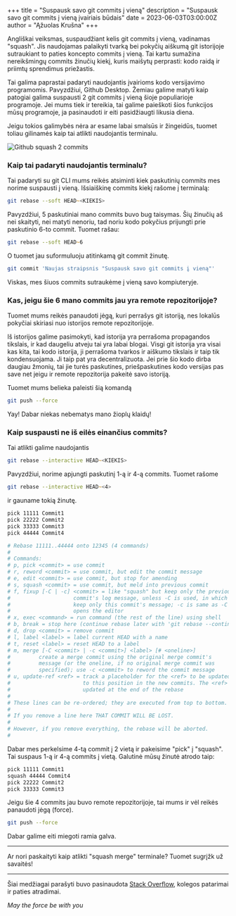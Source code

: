 +++
title = "Suspausk savo git commits į vieną"
description = "Suspausk savo git commits į vieną įvairiais būdais"
date = 2023-06-03T03:00:00Z
author = "Ąžuolas Krušna"
+++

Angliškai veiksmas, suspaudžiant kelis git commits į vieną, vadinamas "squash". Jis naudojamas palaikyti tvarką bei pokyčių aiškumą git istorijoje sutraukiant to paties koncepto commits į vieną. Tai kartu sumažina nereikšmingų commits žinučių kiekį, kuris maišytų perprasti: kodo raidą ir priimtų sprendimus priežastis.

Tai galima paprastai padaryti naudojantis įvairioms kodo versijavimo programomis. Pavyzdžiui, Github Desktop. Žemiau galime matyti kaip patogiai galima suspausti 2 git commits į vieną šioje populiarioje programoje. Jei mums tiek ir tereikia, tai galime paieškoti šios funkcijos mūsų programoje, ja pasinaudoti ir eiti pasidžiaugti likusia diena.

Jeigu tokios galimybės nėra ar esame labai smalsūs ir žingeidūs, tuomet toliau gilinamės kaip tai atlikti naudojantis terminalu.

![Github squash 2 commits](../github_squash_2_commits.png)

### Kaip tai padaryti naudojantis terminalu?

Tai padaryti su git CLI mums reikės atsiminti kiek paskutinių commits mes norime suspausti į vieną. Išsiaiškinę commits kiekį rašome į terminalą:

```zsh
git rebase --soft HEAD~<KIEKIS>
```

Pavyzdžiui, 5 paskutiniai mano commits buvo bug taisymas. Šių žinučių aš nei skaityti, nei matyti nenoriu, tad noriu kodo pokyčius prijungti prie paskutinio 6-to commit. Tuomet rašau:

```zsh
git rebase --soft HEAD~6
```

O tuomet jau suformuluoju atitinkamą git commit žinutę.

```zsh
git commit 'Naujas straipsnis "Suspausk savo git commits į vieną"'
```

Viskas, mes šiuos commits sutraukėme į vieną savo kompiuteryje.

### Kas, jeigu šie 6 mano commits jau yra remote repozitorijoje?

Tuomet mums reikės panaudoti jėgą, kuri perrašys git istoriją, nes lokalūs pokyčiai skiriasi nuo istorijos remote repozitorijoje.

Iš istorijos galime pasimokyti, kad istorija yra perrašoma propagandos tikslais, ir kad daugeliu atveju tai yra labai blogai. Visgi git istorija yra visai kas kita, tai kodo istorija, ji perrašoma tvarkos ir aiškumo tikslais ir taip tik kondensuojama. Ji taip pat yra decentralizuota. Jei prie šio kodo dirba daugiau žmonių, tai jie turės paskutines, priešpaskutines kodo versijas pas save net jeigu ir remote repozitorija pakeitė savo istoriją.

Tuomet mums belieka paleisti šią komandą

```zsh
git push --force
```

Yay! Dabar niekas nebematys mano žioplų klaidų!

### Kaip suspausti ne iš eilės einančius commits?

Tai atlikti galime naudojantis 

```zsh
git rebase --interactive HEAD~<KIEKIS>
```

Pavyzdžiui, norime apjungti paskutinį 1-ą ir 4-ą commits. Tuomet rašome

```zsh
git rebase --interactive HEAD~<4>
```

ir gauname tokią žinutę.

```zsh
pick 11111 Commit1
pick 22222 Commit2
pick 33333 Commit3
pick 44444 Commit4

# Rebase 11111..44444 onto 12345 (4 commands)
#
# Commands:
# p, pick <commit> = use commit
# r, reword <commit> = use commit, but edit the commit message
# e, edit <commit> = use commit, but stop for amending
# s, squash <commit> = use commit, but meld into previous commit
# f, fixup [-C | -c] <commit> = like "squash" but keep only the previous
#                    commit's log message, unless -C is used, in which case
#                    keep only this commit's message; -c is same as -C but
#                    opens the editor
# x, exec <command> = run command (the rest of the line) using shell
# b, break = stop here (continue rebase later with 'git rebase --continue')
# d, drop <commit> = remove commit
# l, label <label> = label current HEAD with a name
# t, reset <label> = reset HEAD to a label
# m, merge [-C <commit> | -c <commit>] <label> [# <oneline>]
#         create a merge commit using the original merge commit's
#         message (or the oneline, if no original merge commit was
#         specified); use -c <commit> to reword the commit message
# u, update-ref <ref> = track a placeholder for the <ref> to be updated
#                       to this position in the new commits. The <ref> is
#                       updated at the end of the rebase
#
# These lines can be re-ordered; they are executed from top to bottom.
#
# If you remove a line here THAT COMMIT WILL BE LOST.
#
# However, if you remove everything, the rebase will be aborted.
#
```

Dabar mes perkelsime 4-tą commit į 2 vietą ir pakeisime "pick" į "squash". Tai suspaus 1-ą ir 4-ą commits į vietą. Galutinė mūsų žinutė atrodo taip:

```zsh
pick 11111 Commit1
squash 44444 Commit4
pick 22222 Commit2
pick 33333 Commit3
```

Jeigu šie 4 commits jau buvo remote repozitorijoje, tai mums ir vėl reikės panaudoti jėgą (force).

```zsh
git push --force
```

Dabar galime eiti miegoti ramia galva.

***

Ar nori paskaityti kaip atlikti "squash merge" terminale? Tuomet sugrįžk už savaitės!

***

Šiai medžiagai parašyti buvo pasinaudota [Stack Overflow](https://stackoverflow.com/a/3921724/7714279), kolegos patarimai ir paties atradimai.

_May the force be with you_

